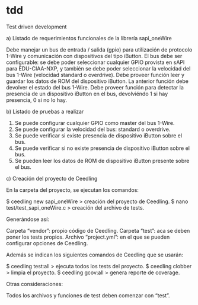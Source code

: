 # tdd
Test driven development

a) Listado de requerimientos funcionales de la librería sapi_oneWire

Debe manejar un bus de entrada / salida (gpio) para utilización de protocolo 1-Wire y comunicación con dispositivos del tipo iButton.
El bus debe ser configurable: se debe poder seleccionar cualquier GPIO provista en sAPI para EDU-CIAA-NXP, y también se debe poder seleccionar la velocidad del bus 1-Wire (velocidad standard o overdrive).
Debe proveer función leer y guardar los datos de ROM del dispositivo iButton.
La anterior función debe devolver el estado del bus 1-Wire.
Debe proveer función para detectar la presencia de un dispositivo iButton en el bus, devolviéndo 1 si hay presencia, 0 si no lo hay.


b) Listado de pruebas a realizar

1. Se puede configurar cualquier GPIO como master del bus 1-Wire.
2. Se puede configurar la velocidad del bus: standard o overdrive.
3. Se puede verificar si existe presencia de dispositivo iButton sobre el bus.
4. Se puede verificar si no existe presencia de dispositivo iButton sobre el bus.
5. Se pueden leer los datos de ROM de dispositivo iButton presente sobre el bus.


c) Creación del proyecto de Ceedling

En la carpeta del proyecto, se ejecutan los comandos:

$ ceedling new sapi_oneWire > creación del proyecto de Ceedling.
$ nano test/test_sapi_oneWire.c > creación del archivo de tests.

Generándose así:

Carpeta “vendor”: propio código de Ceedling.
Carpeta “test”: aca se deben poner los tests propios.
Archivo “project.yml”: en el que se pueden configurar opciones de Ceedling.

Además se indican los siguientes comandos de Ceedling que se usarán:

$ ceedling test:all > ejecuta todos los tests del proyecto.
$ ceedling clobber > limpia el proyecto.
$ ceedling gcov:all > genera reporte de coverage.

Otras consideraciones:

Todos los archivos y funciones de test deben comenzar con “test”.
